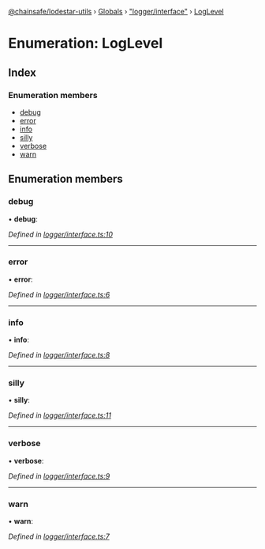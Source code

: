 [@chainsafe/lodestar-utils](../README.md) › [Globals](../globals.md) › ["logger/interface"](../modules/_logger_interface_.md) › [LogLevel](_logger_interface_.loglevel.md)

# Enumeration: LogLevel

## Index

### Enumeration members

* [debug](_logger_interface_.loglevel.md#debug)
* [error](_logger_interface_.loglevel.md#error)
* [info](_logger_interface_.loglevel.md#info)
* [silly](_logger_interface_.loglevel.md#silly)
* [verbose](_logger_interface_.loglevel.md#verbose)
* [warn](_logger_interface_.loglevel.md#warn)

## Enumeration members

###  debug

• **debug**:

*Defined in [logger/interface.ts:10](https://github.com/ChainSafe/lodestar/blob/4796680/packages/lodestar-utils/src/logger/interface.ts#L10)*

___

###  error

• **error**:

*Defined in [logger/interface.ts:6](https://github.com/ChainSafe/lodestar/blob/4796680/packages/lodestar-utils/src/logger/interface.ts#L6)*

___

###  info

• **info**:

*Defined in [logger/interface.ts:8](https://github.com/ChainSafe/lodestar/blob/4796680/packages/lodestar-utils/src/logger/interface.ts#L8)*

___

###  silly

• **silly**:

*Defined in [logger/interface.ts:11](https://github.com/ChainSafe/lodestar/blob/4796680/packages/lodestar-utils/src/logger/interface.ts#L11)*

___

###  verbose

• **verbose**:

*Defined in [logger/interface.ts:9](https://github.com/ChainSafe/lodestar/blob/4796680/packages/lodestar-utils/src/logger/interface.ts#L9)*

___

###  warn

• **warn**:

*Defined in [logger/interface.ts:7](https://github.com/ChainSafe/lodestar/blob/4796680/packages/lodestar-utils/src/logger/interface.ts#L7)*

